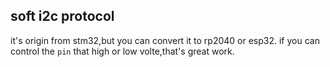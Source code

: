 soft i2c protocol
---
it's origin from stm32,but you can convert it to rp2040 or esp32.
if you can control the `pin` that high or low volte,that's great work.
